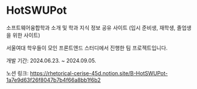 # HotSWUPot

소프트웨어융합학과 소개 및 학과 지식 정보 공유 사이트 (입시 준비생, 재학생, 졸업생을 위한 사이트)

서울여대 학우들이 모인 프론트엔드 스터디에서 진행한 팀 프로젝트입니다.

개발 기간: 2024.06.23. ~ 2024.09.05.

노션 링크:
https://rhetorical-cerise-45d.notion.site/B-HotSWUPot-1a7e9d63f26f8047b7b4f66a8bb1f6b2
